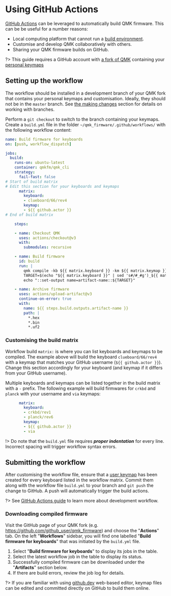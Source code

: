 # Using GitHub Actions

[GitHub Actions](https://docs.github.com/en/actions) can be leveraged to automatically build QMK firmware. This can be be useful for a number reasons:

* Local computing platform that cannot run a [build environment](https://docs.qmk.fm/#/newbs_getting_started).
* Customise and develop QMK collaboratively with others.
* Sharing your QMK firmware builds on GitHub.

?> This guide requires a GitHub account with [a fork of QMK](getting_started_github.md) containing your [personal keymaps](newbs_building_firmware#create-a-new-keymap)

## Setting up the workflow

The workflow should be installed in a development branch of your QMK fork that contains your personal keymaps and customisation. Ideally, they should not be in the `master` branch. See [the making changes](newbs_git_using_your_master_branch.md#making-changes) section for details on working with branches.

Perform a `git checkout` to switch to the branch containing your keymaps. Create a `build.yml` file in the folder `~/qmk_firmware/.github/workflows/` with the following workflow content:

```yml
name: Build firmware for keyboards
on: [push, workflow_dispatch]

jobs:
  build:
    runs-on: ubuntu-latest
    container: qmkfm/qmk_cli
    strategy:
      fail-fast: false
# Start of build matrix
# Edit this section for your keyboards and keymaps
      matrix:
        keyboard:
        - clueboard/66/rev4
        keymap:
        - ${{ github.actor }}
# End of build matrix

    steps:

    - name: Checkout QMK
      uses: actions/checkout@v3
      with:
        submodules: recursive

    - name: Build firmware
      id: build
      run: |
        qmk compile -kb ${{ matrix.keyboard }} -km ${{ matrix.keymap }}
        TARGET=$(echo "${{ matrix.keyboard }}" | sed 's#/#_#g')_${{ matrix.keymap }}
        echo "::set-output name=artifact-name::${TARGET}"

    - name: Archive firmware
      uses: actions/upload-artifact@v3
      continue-on-error: true
      with:
        name: ${{ steps.build.outputs.artifact-name }}
        path: |
          *.hex
          *.bin
          *.uf2
```

### Customising the build matrix

Workflow build `matrix:` is where you can list keyboards and keymaps to be compiled. The example above will build the keyboard `clueboard/66/rev4` with a keymap that matches your GitHub username (`${{ github.actor }}`). Change this section accordingly for your keyboard (and keymap if it differs from your GitHub username).

Multiple keyboards and keymaps can be listed together in the build matrix with a `-` prefix. The following example will build firmwares for `crkbd` and `planck` with your username and `via` keymaps:

```yml
      matrix:
        keyboard:
        - crkbd/rev1
        - planck/rev6
        keymap:
        - ${{ github.actor }}
        - via

```

!> Do note that the `build.yml` file requires ***proper indentation*** for every line. Incorrect spacing will trigger workflow syntax errors.

## Submitting the workflow

After customising the workflow file, ensure that a [user keymap](newbs_building_firmware.md#create-a-new-keymap) has been created for every keyboard listed in the workflow matrix. Commit them along with the workflow file `build.yml` to your branch and `git push` the change to GitHub. A push will automatically trigger the build actions.

?> See [GitHub Actions guide](https://docs.github.com/en/actions/learn-github-actions) to learn more about development workflow.

### Downloading compiled firmware

Visit the GitHub page of your QMK fork (e.g. https://github.com/github_user/qmk_firmware) and choose the "**Actions**" tab. On the left "**Workflows**" sidebar, you will find one labelled "**Build firmware for keyboards**" that was initiated by the `build.yml` file.

1. Select "**Build firmware for keyboards**" to display its jobs in the table.
2. Select the latest workflow job in the table to display its status.
3. Successfully compiled firmware can be downloaded under the "**Artifacts**" section below.
4. If there are build errors, review the job log for details.

?> If you are familiar with using [github.dev](https://docs.github.com/en/codespaces/the-githubdev-web-based-editor) web-based editor, keymap files can be edited and committed directly on GitHub to build them online.


